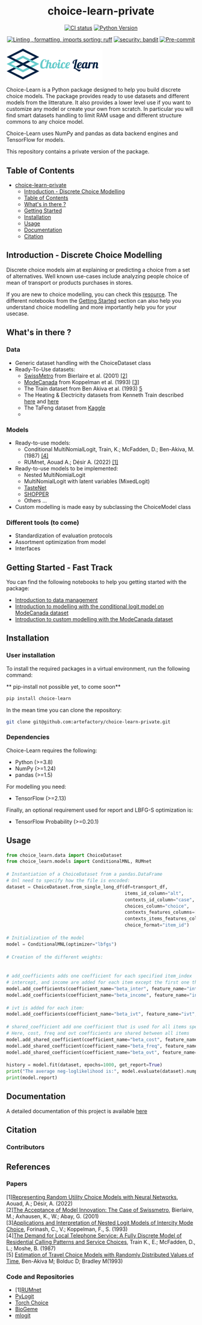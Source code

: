 <div align="center">

# choice-learn-private

[![CI status](https://github.com/artefactory/choice-learn-private/actions/workflows/ci.yaml/badge.svg)](https://github.com/artefactory/choice-learn-private/actions/workflows/ci.yaml?query=branch%3Amain)
[![Python Version](https://img.shields.io/badge/python-3.8%20%7C%203.9%20%7C%203.10-blue.svg)]()

[![Linting , formatting, imports sorting: ruff](https://img.shields.io/endpoint?url=https://raw.githubusercontent.com/charliermarsh/ruff/main/assets/badge/v2.json)](https://github.com/astral-sh/ruff)
[![security: bandit](https://img.shields.io/badge/security-bandit-yellow.svg)](https://github.com/PyCQA/bandit)
[![Pre-commit](https://img.shields.io/badge/pre--commit-enabled-informational?logo=pre-commit&logoColor=white)](https://github.com/artefactory/choice-learn-private/blob/main/.pre-commit-config.yaml)

</div>

<img src="docs/choice_learn_official_logo.png" width="256">

Choice-Learn is a Python package designed to help you build discrete choice models.
The package provides ready to use datasets and different models from the litterature. It also provides a lower level use if you want to customize any model or create your own from scratch. In particular you will find smart datasets handling to limit RAM usage and different structure commons to any choice model.

Choice-Learn uses NumPy and pandas as data backend engines and TensorFlow for models.

This repository contains a private version of the package.

## Table of Contents

- [choice-learn-private](#choice-learn-private)
  - [Introduction - Discrete Choice Modelling](#introduction---discrete-choice-modelling)
  - [Table of Contents](#table-of-contents)
  - [What's in there ?](#whats-in-there)
  - [Getting Started](#getting-started---fast-track)
  - [Installation](#installation)
  - [Usage](#usage)
  - [Documentation](#documentation)
  - [Citation](#citation)

## Introduction - Discrete Choice Modelling

Discrete choice models aim at explaining or predicting a choice from a set of alternatives. Well known use-cases include analyzing people choice of mean of transport or products purchases in stores.

If you are new to choice modelling, you can check this [resource](https://www.publichealth.columbia.edu/research/population-health-methods/discrete-choice-model-and-analysis). The different notebooks from the [Getting Started](#getting-started---fast-track) section can also help you understand choice modelling and more importantly help you for your usecase.

## What's in there ?

### Data
- Generic dataset handling with the ChoiceDataset class
- Ready-To-Use datasets:
  - [SwissMetro](./choice_learn/datasets/data/swissmetro.csv.gz) from Bierlaire et al. (2001) [[2]](#citation)
  - [ModeCanada](./choice_learn/datasets/data/ModeCanada.csv.gz) from Koppelman et al. (1993) [[3]](#citation)
  - The Train dataset from Ben Akiva et al. (1993) [5](#citation)
  - The Heating & Electricity datasets from Kenneth Train described [here](https://rdrr.io/cran/mlogit/man/Electricity.html) and [here](https://rdrr.io/cran/mlogit/man/Heating.html)
  - The TaFeng dataset from [Kaggle](https://www.kaggle.com/datasets/chiranjivdas09/ta-feng-grocery-dataset)
  -

### Models
- Ready-to-use models:
  - Conditional MultiNomialLogit, Train, K.; McFadden, D.; Ben-Akiva, M. (1987) [[4]](#citation)
  - RUMnet, Aouad A.; Désir A. (2022) [[1]](#citation)
- Ready-to-use models to be implemented:
  - Nested MultiNomialLogit
  - MultiNomialLogit with latent variables (MixedLogit)
  - [TasteNet](https://arxiv.org/abs/2002.00922)
  - [SHOPPER](https://projecteuclid.org/journals/annals-of-applied-statistics/volume-14/issue-1/SHOPPER--A-probabilistic-model-of-consumer-choice-with-substitutes/10.1214/19-AOAS1265.full)
  - Others ...
- Custom modelling is made easy by subclassing the ChoiceModel class

### Different tools (to come)
- Standardization of evaluation protocols
- Assortment optimization from model
- Interfaces

## Getting Started - Fast Track

You can find the following notebooks to help you getting started with the package:
- [Introduction to data management](notebooks/choice_learn_introduction_data.ipynb)
- [Introduction to modelling with the conditional logit model on ModeCanada dataset](notebooks/choice_learn_introduction_clogit.ipynb)
- [Introduction to custom modelling with the ModeCanada dataset](notebooks/custom_model.ipynb)

## Installation

### User installation

To install the required packages in a virtual environment, run the following command:

** pip-install not possible yet, to come soon**
```bash
pip install choice-learn
```

In the mean time you can clone the repository:
```bash
git clone git@github.com:artefactory/choice-learn-private.git
```

### Dependencies
Choice-Learn requires the following:
- Python (>=3.8)
- NumPy (>=1.24)
- pandas (>=1.5)

For modelling you need:
- TensorFlow (>=2.13)

Finally, an optional requirement used for report and LBFG-S optimization is:
- TensorFlow Probability (>=0.20.1)

## Usage
```python
from choice_learn.data import ChoiceDataset
from choice_learn.models import ConditionalMNL, RUMnet

# Instantiation of a ChoiceDataset from a pandas.DataFrame
# Onl need to specify how the file is encoded:
dataset = ChoiceDataset.from_single_long_df(df=transport_df,
                                            items_id_column="alt",
                                            contexts_id_column="case",
                                            choices_column="choice",
                                            contexts_features_columns=["income"],
                                            contexts_items_features_columns=["cost", "freq", "ovt", "ivt"],
                                            choice_format="item_id")

# Initialization of the model
model = ConditionalMNL(optimizer="lbfgs")

# Creation of the different weights:


# add_coefficients adds one coefficient for each specified item_index
# intercept, and income are added for each item except the first one that needs to be zeroed
model.add_coefficients(coefficient_name="beta_inter", feature_name="intercept", items_indexes=[1, 2, 3])
model.add_coefficients(coefficient_name="beta_income", feature_name="income", items_indexes=[1, 2, 3])

# ivt is added for each item:
model.add_coefficients(coefficient_name="beta_ivt", feature_name="ivt", items_indexes=[0, 1, 2, 3])

# shared_coefficient add one coefficient that is used for all items specified in the items_indexes:
# Here, cost, freq and ovt coefficients are shared between all items
model.add_shared_coefficient(coefficient_name="beta_cost", feature_name="cost", items_indexes=[0, 1, 2, 3])
model.add_shared_coefficient(coefficient_name="beta_freq", feature_name="freq", items_indexes=[0, 1, 2, 3])
model.add_shared_coefficient(coefficient_name="beta_ovt", feature_name="ovt", items_indexes=[0, 1, 2, 3])

history = model.fit(dataset, epochs=1000, get_report=True)
print("The average neg-loglikelihood is:", model.evaluate(dataset).numpy())
print(model.report)
```

## Documentation

A detailed documentation of this project is available [here](https://artefactory.github.io/choice-learn-private/)

## Citation

### Contributors

## References

### Papers
[1][Representing Random Utility Choice Models with Neural Networks](https://arxiv.org/abs/2207.12877), Aouad, A.; Désir, A. (2022)\
[2][The Acceptance of Model Innovation: The Case of Swissmetro](https://www.researchgate.net/publication/37456549_The_acceptance_of_modal_innovation_The_case_of_Swissmetro), Bierlaire, M.; Axhausen, K., W.; Abay, G. (2001)\
[3][Applications and Interpretation of Nested Logit Models of Intercity Mode Choice](https://trid.trb.org/view/385097), Forinash, C., V.; Koppelman, F., S. (1993)\
[4][The Demand for Local Telephone Service: A Fully Discrete Model of Residential Calling Patterns and Service Choices](https://www.jstor.org/stable/2555538), Train K., E.; McFadden, D., L.; Moshe, B. (1987)\
[5] [Estimation of Travel Choice Models with Randomly Distributed Values of Time](https://ideas.repec.org/p/fth/lavaen/9303.html), Ben-Akiva M; Bolduc D; Bradley M(1993)

### Code and Repositories
- [1][RUMnet](https://github.com/antoinedesir/rumnet)
- [PyLogit](https://github.com/timothyb0912/pylogit)
- [Torch Choice](https://gsbdbi.github.io/torch-choice)
- [BioGeme](https://github.com/michelbierlaire/biogeme)
- [mlogit](https://github.com/cran/mlogit)
